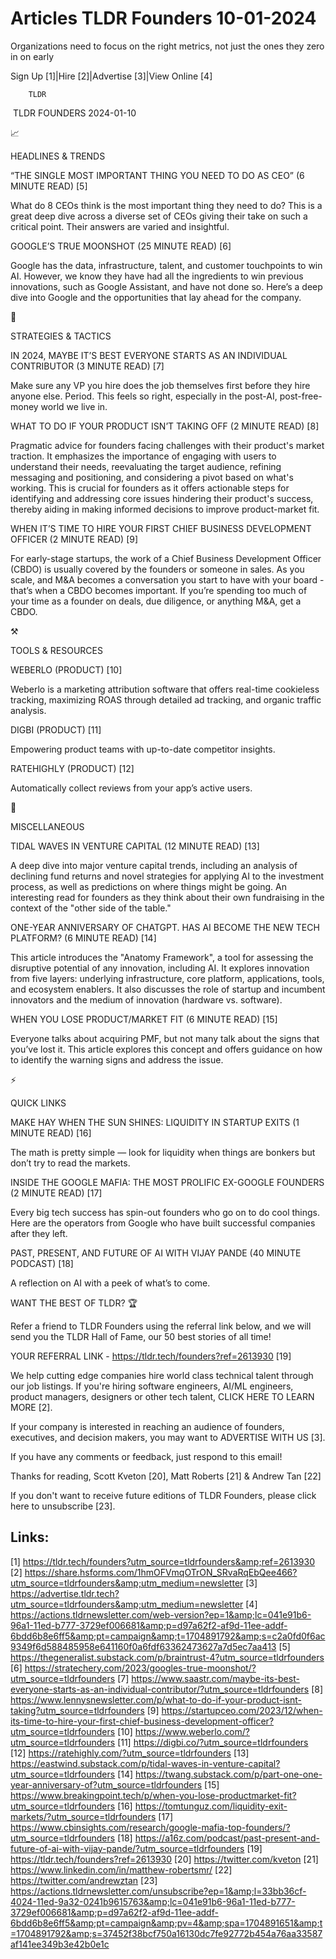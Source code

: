 # Articles TLDR Founders 10-01-2024

Organizations need to focus on the right metrics, not just the ones
they zero in on early  

Sign Up [1]|Hire [2]|Advertise [3]|View Online [4] 

		TLDR 

 TLDR FOUNDERS 2024-01-10

📈 

HEADLINES & TRENDS

 “THE SINGLE MOST IMPORTANT THING YOU NEED TO DO AS CEO” (6 MINUTE
READ) [5] 

 What do 8 CEOs think is the most important thing they need to do?
This is a great deep dive across a diverse set of CEOs giving their
take on such a critical point. Their answers are varied and
insightful. 

 GOOGLE’S TRUE MOONSHOT (25 MINUTE READ) [6] 

 Google has the data, infrastructure, talent, and customer touchpoints
to win AI. However, we know they have had all the ingredients to win
previous innovations, such as Google Assistant, and have not done so.
Here’s a deep dive into Google and the opportunities that lay ahead
for the company. 

🧠 

STRATEGIES & TACTICS

 IN 2024, MAYBE IT’S BEST EVERYONE STARTS AS AN INDIVIDUAL
CONTRIBUTOR (3 MINUTE READ) [7] 

 Make sure any VP you hire does the job themselves first before they
hire anyone else. Period. This feels so right, especially in the
post-AI, post-free-money world we live in. 

 WHAT TO DO IF YOUR PRODUCT ISN’T TAKING OFF (2 MINUTE READ) [8] 

 Pragmatic advice for founders facing challenges with their product's
market traction. It emphasizes the importance of engaging with users
to understand their needs, reevaluating the target audience, refining
messaging and positioning, and considering a pivot based on what's
working. This is crucial for founders as it offers actionable steps
for identifying and addressing core issues hindering their product's
success, thereby aiding in making informed decisions to improve
product-market fit. 

 WHEN IT’S TIME TO HIRE YOUR FIRST CHIEF BUSINESS DEVELOPMENT
OFFICER (2 MINUTE READ) [9] 

 For early-stage startups, the work of a Chief Business Development
Officer (CBDO) is usually covered by the founders or someone in sales.
As you scale, and M&A becomes a conversation you start to have with
your board - that’s when a CBDO becomes important. If you’re
spending too much of your time as a founder on deals, due diligence,
or anything M&A, get a CBDO. 

⚒️ 

TOOLS & RESOURCES

 WEBERLO (PRODUCT) [10] 

 Weberlo is a marketing attribution software that offers real-time
cookieless tracking, maximizing ROAS through detailed ad tracking, and
organic traffic analysis. 

 DIGBI (PRODUCT) [11] 

 Empowering product teams with up-to-date competitor insights. 

 RATEHIGHLY (PRODUCT) [12] 

 Automatically collect reviews from your app’s active users. 

🎁 

MISCELLANEOUS

 TIDAL WAVES IN VENTURE CAPITAL (12 MINUTE READ) [13] 

 A deep dive into major venture capital trends, including an analysis
of declining fund returns and novel strategies for applying AI to the
investment process, as well as predictions on where things might be
going. An interesting read for founders as they think about their own
fundraising in the context of the "other side of the table." 

 ONE-YEAR ANNIVERSARY OF CHATGPT. HAS AI BECOME THE NEW TECH PLATFORM?
(6 MINUTE READ) [14] 

 This article introduces the "Anatomy Framework", a tool for assessing
the disruptive potential of any innovation, including AI. It explores
innovation from five layers: underlying infrastructure, core platform,
applications, tools, and ecosystem enablers. It also discusses the
role of startup and incumbent innovators and the medium of innovation
(hardware vs. software). 

 WHEN YOU LOSE PRODUCT/MARKET FIT (6 MINUTE READ) [15] 

 Everyone talks about acquiring PMF, but not many talk about the signs
that you’ve lost it. This article explores this concept and offers
guidance on how to identify the warning signs and address the issue. 

⚡ 

QUICK LINKS

 MAKE HAY WHEN THE SUN SHINES: LIQUIDITY IN STARTUP EXITS (1 MINUTE
READ) [16] 

 The math is pretty simple — look for liquidity when things are
bonkers but don’t try to read the markets. 

 INSIDE THE GOOGLE MAFIA: THE MOST PROLIFIC EX-GOOGLE FOUNDERS (2
MINUTE READ) [17] 

 Every big tech success has spin-out founders who go on to do cool
things. Here are the operators from Google who have built successful
companies after they left. 

 PAST, PRESENT, AND FUTURE OF AI WITH VIJAY PANDE (40 MINUTE PODCAST)
[18] 

 A reflection on AI with a peek of what’s to come. 

WANT THE BEST OF TLDR? 🏆

Refer a friend to TLDR Founders using the referral link below, and we
will send you the TLDR Hall of Fame, our 50 best stories of all time!

YOUR REFERRAL LINK - https://tldr.tech/founders?ref=2613930 [19]

 We help cutting edge companies hire world class technical talent
through our job listings. If you're hiring software engineers, AI/ML
engineers, product managers, designers or other tech talent, CLICK
HERE TO LEARN MORE [2]. 

If your company is interested in reaching an audience of founders,
executives, and decision makers, you may want to ADVERTISE WITH US
[3]. 

If you have any comments or feedback, just respond to this email! 

Thanks for reading, 
Scott Kveton [20], Matt Roberts [21] & Andrew Tan [22] 

If you don't want to receive future editions of TLDR Founders,
please click here to unsubscribe [23]. 

 

Links:
------
[1] https://tldr.tech/founders?utm_source=tldrfounders&amp;ref=2613930
[2] https://share.hsforms.com/1hmOFVmqOTrON_SRvaRqEbQee466?utm_source=tldrfounders&amp;utm_medium=newsletter
[3] https://advertise.tldr.tech?utm_source=tldrfounders&amp;utm_medium=newsletter
[4] https://actions.tldrnewsletter.com/web-version?ep=1&amp;lc=041e91b6-96a1-11ed-b777-3729ef006681&amp;p=d97a62f2-af9d-11ee-addf-6bdd6b8e6ff5&amp;pt=campaign&amp;t=1704891792&amp;s=c2a0fd0f6ac9349f6d588485958e641160f0a6fdf63362473627a7d5ec7aa413
[5] https://thegeneralist.substack.com/p/braintrust-4?utm_source=tldrfounders
[6] https://stratechery.com/2023/googles-true-moonshot/?utm_source=tldrfounders
[7] https://www.saastr.com/maybe-its-best-everyone-starts-as-an-individual-contributor/?utm_source=tldrfounders
[8] https://www.lennysnewsletter.com/p/what-to-do-if-your-product-isnt-taking?utm_source=tldrfounders
[9] https://startupceo.com/2023/12/when-its-time-to-hire-your-first-chief-business-development-officer?utm_source=tldrfounders
[10] https://www.weberlo.com/?utm_source=tldrfounders
[11] https://digbi.co/?utm_source=tldrfounders
[12] https://ratehighly.com/?utm_source=tldrfounders
[13] https://eastwind.substack.com/p/tidal-waves-in-venture-capital?utm_source=tldrfounders
[14] https://twang.substack.com/p/part-one-one-year-anniversary-of?utm_source=tldrfounders
[15] https://www.breakingpoint.tech/p/when-you-lose-productmarket-fit?utm_source=tldrfounders
[16] https://tomtunguz.com/liquidity-exit-markets/?utm_source=tldrfounders
[17] https://www.cbinsights.com/research/google-mafia-top-founders/?utm_source=tldrfounders
[18] https://a16z.com/podcast/past-present-and-future-of-ai-with-vijay-pande/?utm_source=tldrfounders
[19] https://tldr.tech/founders?ref=2613930
[20] https://twitter.com/kveton
[21] https://www.linkedin.com/in/matthew-robertsmr/
[22] https://twitter.com/andrewztan
[23] https://actions.tldrnewsletter.com/unsubscribe?ep=1&amp;l=33bb36cf-4024-11ed-9a32-0241b9615763&amp;lc=041e91b6-96a1-11ed-b777-3729ef006681&amp;p=d97a62f2-af9d-11ee-addf-6bdd6b8e6ff5&amp;pt=campaign&amp;pv=4&amp;spa=1704891651&amp;t=1704891792&amp;s=37452f38bcf750a16130dc7fe92772b454a76aa33587af141ee349b3e42b0e1c